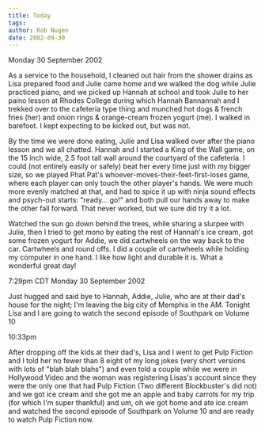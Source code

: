 ```yaml
---
title: Today
tags: 
author: Rob Nugen
date: 2002-09-30
---
```


<p class=date>Monday 30 September 2002</p>

<p>As a service to the household, I cleaned out hair from the shower
drains as Lisa prepared food and Julie came home and we walked the dog
while Julie practiced piano, and we picked up Hannah at school and
took Julie to her paino lesson at Rhodes College during which Hannah
Bannannah and I trekked over to the cafeteria type thing and munched
hot dogs & french fries (her) and onion rings & orange-cream frozen
yogurt (me).  I walked in barefoot.  I kept expecting to be kicked
out, but was not.</p>

<p>By the time we were done eating, Julie and Lisa walked over after
the piano lesson and we all chatted.  Hannah and I started a King of
the Wall game, on the 15 inch wide, 2.5 foot tall wall around the
courtyard of the cafeteria.  I could (not entirely easily or safely)
beat her every time just with my bigger size, so we played Phat Pat's
whoever-moves-their-feet-first-loses game, where each player can only
touch the other player's hands.  We were much more evenly matched at
that, and had to spice it up with ninja sound effects and psych-out
starts: "ready... go!" and both pull our hands away to make the other
fall forward.  That never worked, but we sure did try it a lot.</p>

<p>Watched the sun go down behind the trees, while sharing a slurpee
with Julie, then I tried to get mono by eating the rest of Hannah's
ice cream, got some frozen yogurt for Addie, we did cartwheels on the
way back to the car.  Cartwheels and round offs.  I did a couple of
cartwheels while holding my computer in one hand.  I like how light
and durable it is.  What a wonderful great day!</p>

<p class=date>7:29pm CDT Monday 30 September 2002</p>

<p>Just hugged and said bye to Hannah, Addie, Julie, who are at their
dad's house for the night; I'm leaving the big city of Memphis in the
AM.  Tonight Lisa and I are going to watch the second episode of
Southpark on Volume 10</p>

<p class=date>10:33pm</p>

<p>After dropping off the kids at their dad's, Lisa and I went to get
Pulp Fiction and I told her no fewer than 8 eight of my long jokes
(very short versions with lots of "blah blah blahs") and even told a
couple while we were in Hollywood Video and the woman was registering
Lisas's account since they were the only one that had Pulp Fiction
(Two different Blockbuster's did not) and we got ice cream and she got
me an apple and baby carrots for my trip (for which I'm super
thankful) and um, oh we got home and ate ice cream and watched the
second episode of Southpark on Volume 10 and are ready to watch Pulp
Fiction now.</p>

